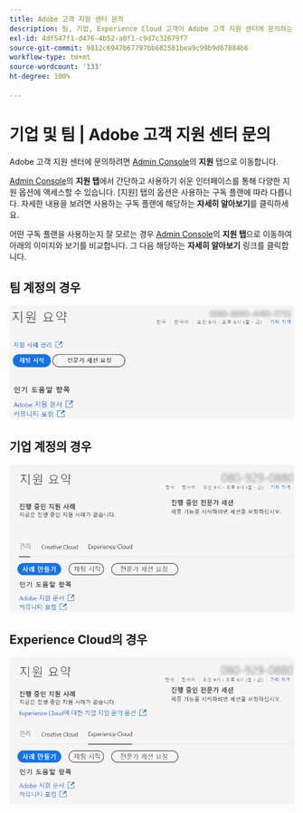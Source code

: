```yaml
---
title: Adobe 고객 지원 센터 문의
description: 팀, 기업, Experience Cloud 고객이 Adobe 고객 지원 센터에 문의하는 방법에 대한 정보입니다.
exl-id: 4df547f1-d476-4b52-a0f1-c9d7c32679f7
source-git-commit: 9812c6947b67797bb682581bea9c99b9d67884b6
workflow-type: tm+mt
source-wordcount: '133'
ht-degree: 100%

---
```


# 기업 및 팀 | Adobe 고객 지원 센터 문의

Adobe 고객 지원 센터에 문의하려면 [Admin Console](https://adminconsole.adobe.com/)의 **지원** 탭으로 이동합니다.

[Admin Console](https://adminconsole.adobe.com/)의 **지원 탭**&#x200B;에서 간단하고 사용하기 쉬운 인터페이스를 통해 다양한 지원 옵션에 액세스할 수 있습니다. [지원] 탭의 옵션은 사용하는 구독 플랜에 따라 다릅니다. 자세한 내용을 보려면 사용하는 구독 플랜에 해당하는 **자세히 알아보기**&#x200B;를 클릭하세요.

어떤 구독 플랜을 사용하는지 잘 모르는 경우 [Admin Console](https://adminconsole.adobe.com/)의 **지원 탭**&#x200B;으로 이동하여 아래의 이미지와 보기를 비교합니다. 그 다음 해당하는 **자세히 알아보기** 링크를 클릭합니다.

## 팀 계정의 경우

![팀 이미지](assets/team.png)

<!--
[Learn more](https://helpx.adobe.com/enterprise/using/support-for-teams.html)
-->

## 기업 계정의 경우

![팀 이미지](assets/enterprise.png)

<!--
[Learn more](https://helpx.adobe.com/enterprise/using/support-for-enterprise.html)
-->

## Experience Cloud의 경우

![팀 이미지](assets/ec.png)

<!--
[Learn more](https://www.adobe.com/go/ac_ec_not_supported_en)
-->

